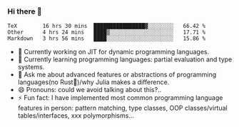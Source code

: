 
### Hi there 👋

<!--START_SECTION:waka-->
```text
TeX        16 hrs 30 mins  ████████████████▓░░░░░░░░   66.42 % 
Other      4 hrs 24 mins   ████▒░░░░░░░░░░░░░░░░░░░░   17.71 % 
Markdown   3 hrs 56 mins   ████░░░░░░░░░░░░░░░░░░░░░   15.86 % 
```
<!--END_SECTION:waka-->

- 🔭 Currently working on JIT for dynamic programming languages.
- 🌱 Currently learning programming languages: partial evaluation and type systems.
- 💬 Ask me about advanced features or abstractions of programming languages(no Rust🤔)/why Julia makes a difference.
- 😄 Pronouns: could we avoid talking about this?..
- ⚡ Fun fact: I have implemented most common programming language features in person: pattern matching, type classes, OOP classes/virtual tables/interfaces, xxx polymorphisms...

<!--
**thautwarm/thautwarm** is a ✨ _special_ ✨ repository because its `README.md` (this file) appears on your GitHub profile.

Here are some ideas to get you started:

- 🔭 I’m currently working on ...
- 🌱 I’m currently learning ...
- 👯 I’m looking to collaborate on ...
- 🤔 I’m looking for help with ...
- 💬 Ask me about ...
- 📫 How to reach me: ...
- 😄 Pronouns: ...
- ⚡ Fun fact: ...
-->
